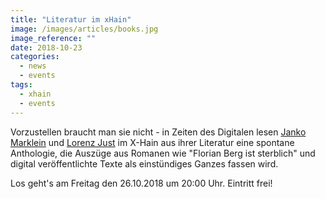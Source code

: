 ```yaml
---
title: "Literatur im xHain"
image: /images/articles/books.jpg
image_reference: ""
date: 2018-10-23
categories:
  - news
  - events
tags:
  - xhain
  - events
---
```


Vorzustellen braucht man sie nicht - in Zeiten des Digitalen lesen <a href="http://www.jankomarklein.de/">Janko Marklein</a> und <a href="https://de.wikipedia.org/wiki/Lorenz_Just">Lorenz Just</a> im X-Hain aus ihrer Literatur eine spontane Anthologie, die Auszüge aus Romanen wie "Florian Berg ist sterblich" und digital veröffentlichte Texte als einstündiges Ganzes fassen wird.

Los geht's am Freitag den 26.10.2018 um 20:00 Uhr. Eintritt frei!
